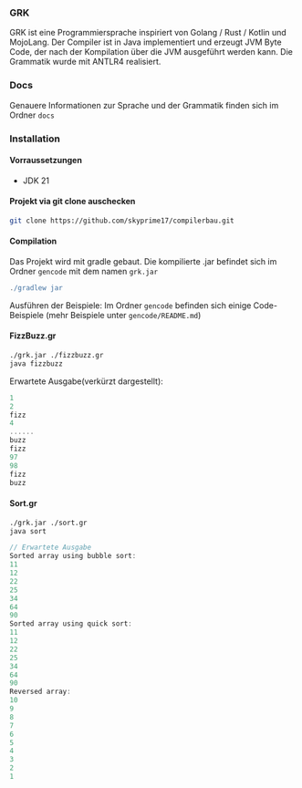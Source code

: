 ### GRK

GRK ist eine Programmiersprache inspiriert von Golang / Rust / Kotlin und MojoLang.
Der Compiler ist in Java implementiert und erzeugt JVM Byte Code, der nach der Kompilation über die JVM ausgeführt werden kann.
Die Grammatik wurde mit ANTLR4 realisiert.


### Docs
Genauere Informationen zur Sprache und der Grammatik finden sich im Ordner `docs`



### Installation

#### Vorraussetzungen
- JDK 21

#### Projekt via git clone auschecken
```sh
git clone https://github.com/skyprime17/compilerbau.git
```
#### Compilation
Das Projekt wird mit gradle gebaut. Die kompilierte .jar befindet sich im Ordner `gencode` mit dem namen `grk.jar`
```gradle
./gradlew jar
```

Ausführen der Beispiele:
Im Ordner `gencode` befinden sich einige Code-Beispiele (mehr Beispiele unter `gencode/README.md`)

#### FizzBuzz.gr

```sh
./grk.jar ./fizzbuzz.gr 
java fizzbuzz
```

Erwartete Ausgabe(verkürzt dargestellt):
```rust
1
2
fizz
4
......
buzz
fizz
97
98
fizz
buzz
```


#### Sort.gr
```sh
./grk.jar ./sort.gr 
java sort
```

```rust
// Erwartete Ausgabe
Sorted array using bubble sort:
11
12
22
25
34
64
90
Sorted array using quick sort:
11
12
22
25
34
64
90
Reversed array:
10
9
8
7
6
5
4
3
2
1
```